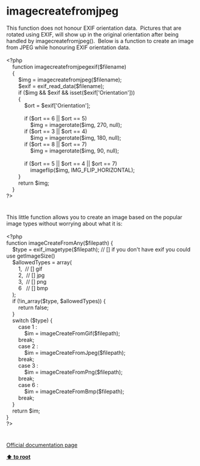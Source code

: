 # imagecreatefromjpeg




<div class="phpcode"><span class="html">
This function does not honour EXIF orientation data.&#xA0; Pictures that are rotated using EXIF, will show up in the original orientation after being handled by imagecreatefromjpeg().&#xA0; Below is a function to create an image from JPEG while honouring EXIF orientation data.<br><br><span class="default">&lt;?php<br>&#xA0; &#xA0; </span><span class="keyword">function </span><span class="default">imagecreatefromjpegexif</span><span class="keyword">(</span><span class="default">$filename</span><span class="keyword">)<br>&#xA0; &#xA0; {<br>&#xA0; &#xA0; &#xA0; &#xA0; </span><span class="default">$img </span><span class="keyword">= </span><span class="default">imagecreatefromjpeg</span><span class="keyword">(</span><span class="default">$filename</span><span class="keyword">);<br>&#xA0; &#xA0; &#xA0; &#xA0; </span><span class="default">$exif </span><span class="keyword">= </span><span class="default">exif_read_data</span><span class="keyword">(</span><span class="default">$filename</span><span class="keyword">);<br>&#xA0; &#xA0; &#xA0; &#xA0; if (</span><span class="default">$img </span><span class="keyword">&amp;&amp; </span><span class="default">$exif </span><span class="keyword">&amp;&amp; isset(</span><span class="default">$exif</span><span class="keyword">[</span><span class="string">&apos;Orientation&apos;</span><span class="keyword">]))<br>&#xA0; &#xA0; &#xA0; &#xA0; {<br>&#xA0; &#xA0; &#xA0; &#xA0; &#xA0; &#xA0; </span><span class="default">$ort </span><span class="keyword">= </span><span class="default">$exif</span><span class="keyword">[</span><span class="string">&apos;Orientation&apos;</span><span class="keyword">];<br><br>&#xA0; &#xA0; &#xA0; &#xA0; &#xA0; &#xA0; if (</span><span class="default">$ort </span><span class="keyword">== </span><span class="default">6 </span><span class="keyword">|| </span><span class="default">$ort </span><span class="keyword">== </span><span class="default">5</span><span class="keyword">)<br>&#xA0; &#xA0; &#xA0; &#xA0; &#xA0; &#xA0; &#xA0; &#xA0; </span><span class="default">$img </span><span class="keyword">= </span><span class="default">imagerotate</span><span class="keyword">(</span><span class="default">$img</span><span class="keyword">, </span><span class="default">270</span><span class="keyword">, </span><span class="default">null</span><span class="keyword">);<br>&#xA0; &#xA0; &#xA0; &#xA0; &#xA0; &#xA0; if (</span><span class="default">$ort </span><span class="keyword">== </span><span class="default">3 </span><span class="keyword">|| </span><span class="default">$ort </span><span class="keyword">== </span><span class="default">4</span><span class="keyword">)<br>&#xA0; &#xA0; &#xA0; &#xA0; &#xA0; &#xA0; &#xA0; &#xA0; </span><span class="default">$img </span><span class="keyword">= </span><span class="default">imagerotate</span><span class="keyword">(</span><span class="default">$img</span><span class="keyword">, </span><span class="default">180</span><span class="keyword">, </span><span class="default">null</span><span class="keyword">);<br>&#xA0; &#xA0; &#xA0; &#xA0; &#xA0; &#xA0; if (</span><span class="default">$ort </span><span class="keyword">== </span><span class="default">8 </span><span class="keyword">|| </span><span class="default">$ort </span><span class="keyword">== </span><span class="default">7</span><span class="keyword">)<br>&#xA0; &#xA0; &#xA0; &#xA0; &#xA0; &#xA0; &#xA0; &#xA0; </span><span class="default">$img </span><span class="keyword">= </span><span class="default">imagerotate</span><span class="keyword">(</span><span class="default">$img</span><span class="keyword">, </span><span class="default">90</span><span class="keyword">, </span><span class="default">null</span><span class="keyword">);<br><br>&#xA0; &#xA0; &#xA0; &#xA0; &#xA0; &#xA0; if (</span><span class="default">$ort </span><span class="keyword">== </span><span class="default">5 </span><span class="keyword">|| </span><span class="default">$ort </span><span class="keyword">== </span><span class="default">4 </span><span class="keyword">|| </span><span class="default">$ort </span><span class="keyword">== </span><span class="default">7</span><span class="keyword">)<br>&#xA0; &#xA0; &#xA0; &#xA0; &#xA0; &#xA0; &#xA0; &#xA0; </span><span class="default">imageflip</span><span class="keyword">(</span><span class="default">$img</span><span class="keyword">, </span><span class="default">IMG_FLIP_HORIZONTAL</span><span class="keyword">);<br>&#xA0; &#xA0; &#xA0; &#xA0; }<br>&#xA0; &#xA0; &#xA0; &#xA0; return </span><span class="default">$img</span><span class="keyword">;<br>&#xA0; &#xA0; }<br></span><span class="default">?&gt;</span>
</span>
</div>
  

#


<div class="phpcode"><span class="html">
This little function allows you to create an image based on the popular image types without worrying about what it is:
<br>
<br><span class="default">&lt;?php
<br></span><span class="keyword">function </span><span class="default">imageCreateFromAny</span><span class="keyword">(</span><span class="default">$filepath</span><span class="keyword">) {
<br>&#xA0; &#xA0; </span><span class="default">$type </span><span class="keyword">= </span><span class="default">exif_imagetype</span><span class="keyword">(</span><span class="default">$filepath</span><span class="keyword">); </span><span class="comment">// [] if you don&apos;t have exif you could use getImageSize()
<br>&#xA0; &#xA0; </span><span class="default">$allowedTypes </span><span class="keyword">= array(
<br>&#xA0; &#xA0; &#xA0; &#xA0; </span><span class="default">1</span><span class="keyword">,&#xA0; </span><span class="comment">// [] gif
<br>&#xA0; &#xA0; &#xA0; &#xA0; </span><span class="default">2</span><span class="keyword">,&#xA0; </span><span class="comment">// [] jpg
<br>&#xA0; &#xA0; &#xA0; &#xA0; </span><span class="default">3</span><span class="keyword">,&#xA0; </span><span class="comment">// [] png
<br>&#xA0; &#xA0; &#xA0; &#xA0; </span><span class="default">6&#xA0;&#xA0; </span><span class="comment">// [] bmp
<br>&#xA0; &#xA0; </span><span class="keyword">);
<br>&#xA0; &#xA0; if (!</span><span class="default">in_array</span><span class="keyword">(</span><span class="default">$type</span><span class="keyword">, </span><span class="default">$allowedTypes</span><span class="keyword">)) {
<br>&#xA0; &#xA0; &#xA0; &#xA0; return </span><span class="default">false</span><span class="keyword">;
<br>&#xA0; &#xA0; }
<br>&#xA0; &#xA0; switch (</span><span class="default">$type</span><span class="keyword">) {
<br>&#xA0; &#xA0; &#xA0; &#xA0; case </span><span class="default">1 </span><span class="keyword">:
<br>&#xA0; &#xA0; &#xA0; &#xA0; &#xA0; &#xA0; </span><span class="default">$im </span><span class="keyword">= </span><span class="default">imageCreateFromGif</span><span class="keyword">(</span><span class="default">$filepath</span><span class="keyword">);
<br>&#xA0; &#xA0; &#xA0; &#xA0; break;
<br>&#xA0; &#xA0; &#xA0; &#xA0; case </span><span class="default">2 </span><span class="keyword">:
<br>&#xA0; &#xA0; &#xA0; &#xA0; &#xA0; &#xA0; </span><span class="default">$im </span><span class="keyword">= </span><span class="default">imageCreateFromJpeg</span><span class="keyword">(</span><span class="default">$filepath</span><span class="keyword">);
<br>&#xA0; &#xA0; &#xA0; &#xA0; break;
<br>&#xA0; &#xA0; &#xA0; &#xA0; case </span><span class="default">3 </span><span class="keyword">:
<br>&#xA0; &#xA0; &#xA0; &#xA0; &#xA0; &#xA0; </span><span class="default">$im </span><span class="keyword">= </span><span class="default">imageCreateFromPng</span><span class="keyword">(</span><span class="default">$filepath</span><span class="keyword">);
<br>&#xA0; &#xA0; &#xA0; &#xA0; break;
<br>&#xA0; &#xA0; &#xA0; &#xA0; case </span><span class="default">6 </span><span class="keyword">:
<br>&#xA0; &#xA0; &#xA0; &#xA0; &#xA0; &#xA0; </span><span class="default">$im </span><span class="keyword">= </span><span class="default">imageCreateFromBmp</span><span class="keyword">(</span><span class="default">$filepath</span><span class="keyword">);
<br>&#xA0; &#xA0; &#xA0; &#xA0; break;
<br>&#xA0; &#xA0; }&#xA0; &#xA0; 
<br>&#xA0; &#xA0; return </span><span class="default">$im</span><span class="keyword">;&#xA0; 
<br>}
<br></span><span class="default">?&gt;</span>
</span>
</div>
  

#

[Official documentation page](https://www.php.net/manual/en/function.imagecreatefromjpeg.php)

**[⬆ to root](/)**